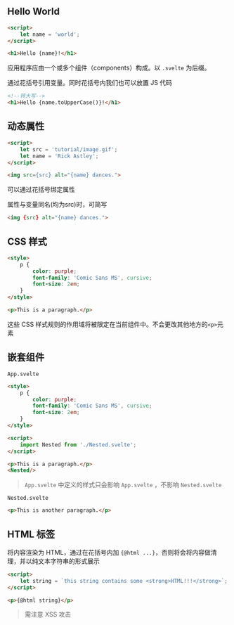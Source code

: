 ## Hello World

```html
<script>
	let name = 'world';
</script>

<h1>Hello {name}!</h1>
```

应用程序应由一个或多个组件（components）构成。以 `.svelte` 为后缀。

通过花括号引用变量。同时花括号内我们也可以放置 JS 代码

```html
<!--转大写-->
<h1>Hello {name.toUpperCase()}!</h1>
```

## 动态属性

```html
<script>
	let src = 'tutorial/image.gif';
	let name = 'Rick Astley';
</script>

<img src={src} alt="{name} dances.">
```

可以通过花括号绑定属性

属性与变量同名(均为src)时，可简写

```html
<img {src} alt="{name} dances.">
```

## CSS 样式

```html
<style>
	p {
		color: purple;
		font-family: 'Comic Sans MS', cursive;
		font-size: 2em;
	}
</style>

<p>This is a paragraph.</p>
```

这些 CSS 样式规则的作用域将被限定在当前组件中。不会更改其他地方的`<p>`元素


## 嵌套组件

`App.svelte`

```html
<style>
	p {
		color: purple;
		font-family: 'Comic Sans MS', cursive;
		font-size: 2em;
	}
</style>

<script>
	import Nested from './Nested.svelte';
</script>

<p>This is a paragraph.</p>
<Nested/>
```

> `App.svelte` 中定义的样式只会影响 `App.svelte` ，不影响 `Nested.svelte`  

`Nested.svelte`

```html
<p>This is another paragraph.</p>
```

## HTML 标签

将内容渲染为 HTML，通过在花括号内加 `{@html ...}`，否则将会将内容做清理，并以纯文本字符串的形式展示

```html
<script>
	let string = `this string contains some <strong>HTML!!!</strong>`;
</script>

<p>{@html string}</p>
```

> 需注意 XSS 攻击